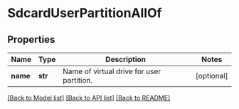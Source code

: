 # SdcardUserPartitionAllOf

## Properties
Name | Type | Description | Notes
------------ | ------------- | ------------- | -------------
**name** | **str** | Name of virtual drive for user partition.    | [optional] 

[[Back to Model list]](../README.md#documentation-for-models) [[Back to API list]](../README.md#documentation-for-api-endpoints) [[Back to README]](../README.md)


